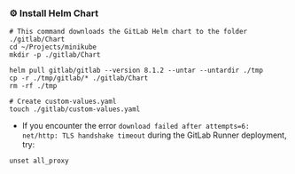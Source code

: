 ### ⚙️ Install Helm Chart
```shell
# This command downloads the GitLab Helm chart to the folder ./gitlab/Chart
cd ~/Projects/minikube
mkdir -p ./gitlab/Chart

helm pull gitlab/gitlab --version 8.1.2 --untar --untardir ./tmp
cp -r ./tmp/gitlab/* ./gitlab/Chart
rm -rf ./tmp

# Create custom-values.yaml
touch ./gitlab/custom-values.yaml
```
- If you encounter the error `download failed after attempts=6: net/http: TLS handshake timeout` during the GitLab Runner deployment, try:
```shell
unset all_proxy
```
